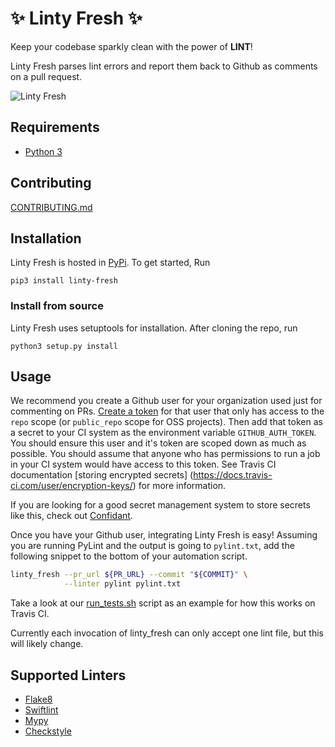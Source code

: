 :sparkles: Linty Fresh :sparkles:
===============================

Keep your codebase sparkly clean with the power of **LINT**!

Linty Fresh parses lint errors and report them back to Github as comments on a
pull request.

![Linty Fresh](http://i.imgur.com/epWogrw.png)


Requirements
------------
 - [Python 3](https://www.python.org/downloads/)

Contributing
------------
[CONTRIBUTING.md](CONTRIBUTING.md)

Installation
------------
Linty Fresh is hosted in [PyPi](https://pypi.python.org/pypi).  To get started,
Run

```shell
pip3 install linty-fresh
```

### Install from source

Linty Fresh uses setuptools for installation.  After cloning the repo, run

```shell
python3 setup.py install
```


Usage
-----

We recommend you create a Github user for your organization used just for
commenting on PRs.  [Create a token](https://github.com/settings/tokens/new)
for that user that only has access to the `repo` scope (or `public_repo` scope
for OSS projects).  Then add that token as a secret to your CI system as the
environment variable `GITHUB_AUTH_TOKEN`.  You should ensure this user and it's
token are scoped down as much as possible.  You should assume that anyone who
has permissions to run a job in your CI system would have access to this token.
See Travis CI documentation [storing encrypted secrets]
(https://docs.travis-ci.com/user/encryption-keys/) for more information.

If you are looking for a good secret management system to store secrets like
this, check out [Confidant](https://github.com/lyft/confidant/).

Once you have your Github user, integrating Linty Fresh is easy!  Assuming you
are running PyLint and the output is going to `pylint.txt`, add the following
snippet to the bottom of your automation script.

```bash
linty_fresh --pr_url ${PR_URL} --commit "${COMMIT}" \
            --linter pylint pylint.txt
```

Take a look at our [run_tests.sh](scripts/run_tests.sh) script as an example
for how this works on Travis CI.

Currently each invocation of linty_fresh can only accept one lint file, but
this will likely change.

Supported Linters
-----------------
- [Flake8](https://pypi.python.org/pypi/flake8)
- [Swiftlint](https://github.com/realm/SwiftLint)
- [Mypy](http://mypy-lang.org/)
- [Checkstyle](http://checkstyle.sourceforge.net/)
